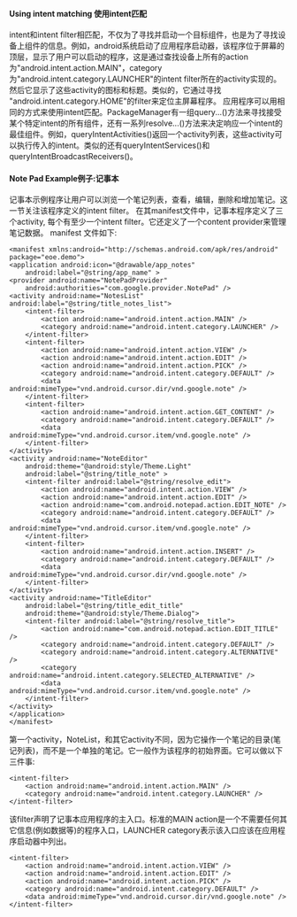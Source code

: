 #### Using intent matching 使用intent匹配
intent和intent filter相匹配，不仅为了寻找并启动一个目标组件，也是为了寻找设备上组件的信息。例如，android系统启动了应用程序启动器，该程序位于屏幕的顶层，显示了用户可以启动的程序，这是通过查找设备上所有的action为"android.intent.action.MAIN"，category为"android.intent.category.LAUNCHER"的intent filter所在的activity实现的。然后它显示了这些activity的图标和标题。类似的，它通过寻找 "android.intent.category.HOME"的filter来定位主屏幕程序。
应用程序可以用相同的方式来使用intent匹配。PackageManager有一组query...()方法来寻找接受某个特定intent的所有组件，还有一系列resolve...()方法来决定响应一个intent的最佳组件。例如，queryIntentActivities()返回一个activity列表，这些activity可以执行传入的intent。类似的还有queryIntentServices()和queryIntentBroadcastReceivers()。
#### Note Pad Example例子:记事本
记事本示例程序让用户可以浏览一个笔记列表，查看，编辑，删除和增加笔记。这一节关注该程序定义的intent filter。
在其manifest文件中，记事本程序定义了三个activity, 每个有至少一个intent filter。它还定义了一个content provider来管理笔记数据。
manifest 文件如下:
```  
<manifest xmlns:android="http://schemas.android.com/apk/res/android" package="eoe.demo">
<application android:icon="@drawable/app_notes" 
	android:label="@string/app_name" >
<provider android:name="NotePadProvider" 
	android:authorities="com.google.provider.NotePad" />
<activity android:name="NotesList" android:label="@string/title_notes_list">
	<intent-filter>
		<action android:name="android.intent.action.MAIN" />
		<category android:name="android.intent.category.LAUNCHER" />
	</intent-filter>
	<intent-filter>
		<action android:name="android.intent.action.VIEW" />
		<action android:name="android.intent.action.EDIT" />
		<action android:name="android.intent.action.PICK" />
		<category android:name="android.intent.category.DEFAULT" />
		<data android:mimeType="vnd.android.cursor.dir/vnd.google.note" />
	</intent-filter>
	<intent-filter>
		<action android:name="android.intent.action.GET_CONTENT" />
		<category android:name="android.intent.category.DEFAULT" />
		<data android:mimeType="vnd.android.cursor.item/vnd.google.note" />
	</intent-filter>
</activity>
<activity android:name="NoteEditor" 
	android:theme="@android:style/Theme.Light" 
	android:label="@string/title_note" >
	<intent-filter android:label="@string/resolve_edit">
		<action android:name="android.intent.action.VIEW" />
		<action android:name="android.intent.action.EDIT" />
		<action android:name="com.android.notepad.action.EDIT_NOTE" />
		<category android:name="android.intent.category.DEFAULT" />
		<data android:mimeType="vnd.android.cursor.item/vnd.google.note" />
	</intent-filter>
	<intent-filter>
		<action android:name="android.intent.action.INSERT" />
		<category android:name="android.intent.category.DEFAULT" />
		<data android:mimeType="vnd.android.cursor.dir/vnd.google.note" />
	</intent-filter>
</activity>
<activity android:name="TitleEditor" 
	android:label="@string/title_edit_title" 
	android:theme="@android:style/Theme.Dialog">
	<intent-filter android:label="@string/resolve_title">
		<action android:name="com.android.notepad.action.EDIT_TITLE" />
		<category android:name="android.intent.category.DEFAULT" />
		<category android:name="android.intent.category.ALTERNATIVE" />
		<category android:name="android.intent.category.SELECTED_ALTERNATIVE" />
		<data android:mimeType="vnd.android.cursor.item/vnd.google.note" />
	</intent-filter>
</activity>
</application>
</manifest>
```
第一个activity，NoteList，和其它activity不同，因为它操作一个笔记的目录(笔记列表)，而不是一个单独的笔记。它一般作为该程序的初始界面。它可以做以下三件事:
```  
<intent-filter>
	<action android:name="android.intent.action.MAIN" />
	<category android:name="android.intent.category.LAUNCHER" />
</intent-filter>
```
该filter声明了记事本应用程序的主入口。标准的MAIN action是一个不需要任何其它信息(例如数据等)的程序入口，LAUNCHER category表示该入口应该在应用程序启动器中列出。
```  
<intent-filter>
	<action android:name="android.intent.action.VIEW" />
	<action android:name="android.intent.action.EDIT" />
	<action android:name="android.intent.action.PICK" />
	<category android:name="android.intent.category.DEFAULT" />
	<data android:mimeType="vnd.android.cursor.dir/vnd.google.note" />
</intent-filter> 
```